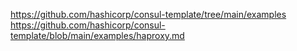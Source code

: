 https://github.com/hashicorp/consul-template/tree/main/examples
https://github.com/hashicorp/consul-template/blob/main/examples/haproxy.md
